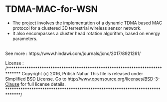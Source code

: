 # TDMA-MAC-for-WSN
<ul>
<li>The project involves the implementation of a dynamic TDMA based MAC protocol for a clustered 3D terrestrial wireless sensor network.</li>
<li>It also encompasses a cluster head rotation algorithm, based on energy parameters.</li>
</ul>
</br>
See more : https://www.hindawi.com/journals/jcnc/2017/8921261/

License :
/******************************************************************************
Copyright (c) 2016, Pritish Nahar
This file is released under Simplified BSD License.
Go to http://www.opensource.org/licenses/BSD-3-Clause for full license details.
******************************************************************************/
